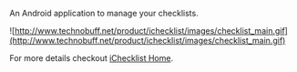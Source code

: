 An Android application to manage your checklists.

![http://www.technobuff.net/product/ichecklist/images/checklist_main.gif](http://www.technobuff.net/product/ichecklist/images/checklist_main.gif)

For more details checkout [iChecklist Home](http://www.technobuff.net/product/ichecklist).